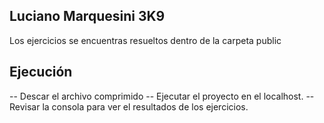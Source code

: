 ## Luciano Marquesini 3K9
Los ejercicios se encuentras resueltos dentro de la carpeta public
## Ejecución
-- Descar el archivo comprimido
-- Ejecutar el proyecto en el localhost.
-- Revisar la consola para ver el resultados de los ejercicios.
